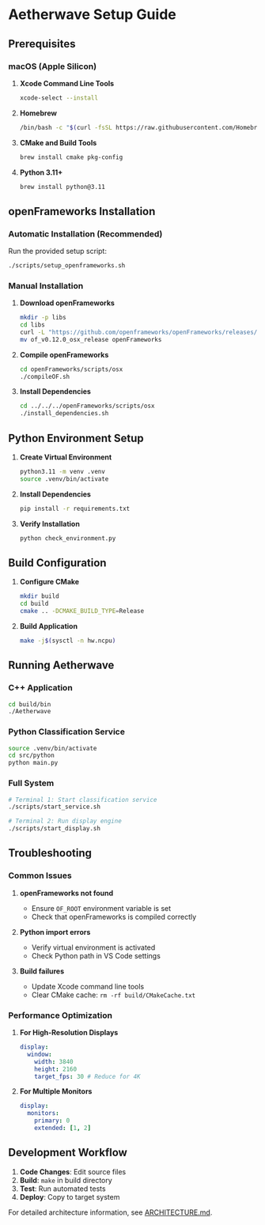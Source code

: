 # Aetherwave Setup Guide

## Prerequisites

### macOS (Apple Silicon)

1. **Xcode Command Line Tools**

   ```bash
   xcode-select --install
   ```

2. **Homebrew**

   ```bash
   /bin/bash -c "$(curl -fsSL https://raw.githubusercontent.com/Homebrew/install/HEAD/install.sh)"
   ```

3. **CMake and Build Tools**

   ```bash
   brew install cmake pkg-config
   ```

4. **Python 3.11+**
   ```bash
   brew install python@3.11
   ```

## openFrameworks Installation

### Automatic Installation (Recommended)

Run the provided setup script:

```bash
./scripts/setup_openframeworks.sh
```

### Manual Installation

1. **Download openFrameworks**

   ```bash
   mkdir -p libs
   cd libs
   curl -L "https://github.com/openframeworks/openFrameworks/releases/download/0.12.0/of_v0.12.0_osx_release.tar.gz" | tar xz
   mv of_v0.12.0_osx_release openFrameworks
   ```

2. **Compile openFrameworks**

   ```bash
   cd openFrameworks/scripts/osx
   ./compileOF.sh
   ```

3. **Install Dependencies**
   ```bash
   cd ../../../openFrameworks/scripts/osx
   ./install_dependencies.sh
   ```

## Python Environment Setup

1. **Create Virtual Environment**

   ```bash
   python3.11 -m venv .venv
   source .venv/bin/activate
   ```

2. **Install Dependencies**

   ```bash
   pip install -r requirements.txt
   ```

3. **Verify Installation**
   ```bash
   python check_environment.py
   ```

## Build Configuration

1. **Configure CMake**

   ```bash
   mkdir build
   cd build
   cmake .. -DCMAKE_BUILD_TYPE=Release
   ```

2. **Build Application**
   ```bash
   make -j$(sysctl -n hw.ncpu)
   ```

## Running Aetherwave

### C++ Application

```bash
cd build/bin
./Aetherwave
```

### Python Classification Service

```bash
source .venv/bin/activate
cd src/python
python main.py
```

### Full System

```bash
# Terminal 1: Start classification service
./scripts/start_service.sh

# Terminal 2: Run display engine
./scripts/start_display.sh
```

## Troubleshooting

### Common Issues

1. **openFrameworks not found**

   - Ensure `OF_ROOT` environment variable is set
   - Check that openFrameworks is compiled correctly

2. **Python import errors**

   - Verify virtual environment is activated
   - Check Python path in VS Code settings

3. **Build failures**
   - Update Xcode command line tools
   - Clear CMake cache: `rm -rf build/CMakeCache.txt`

### Performance Optimization

1. **For High-Resolution Displays**

   ```yaml
   display:
     window:
       width: 3840
       height: 2160
       target_fps: 30 # Reduce for 4K
   ```

2. **For Multiple Monitors**
   ```yaml
   display:
     monitors:
       primary: 0
       extended: [1, 2]
   ```

## Development Workflow

1. **Code Changes**: Edit source files
2. **Build**: `make` in build directory
3. **Test**: Run automated tests
4. **Deploy**: Copy to target system

For detailed architecture information, see [ARCHITECTURE.md](ARCHITECTURE.md).
